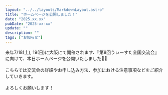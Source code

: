```yaml
---
layout: "../../layouts/MarkdownLayout.astro"
title: "ホームページを公開しました！"
date: "2025.xx.xx"
pubDate: "2025-xx-xx"
update: ""
description: ""
tags: ["お知らせ"]
---
```


来年7/18(土), 19(日)に大阪にて開催されます、『第8回うぃーすた全国交流会』に向けて、本日ホームページを公開いたしました🙌🏻
<br><br>
こちらでは交流会の詳細やお申し込み方法、参加における注意事項などをご紹介していきます。
<br><br>
よろしくお願いします！